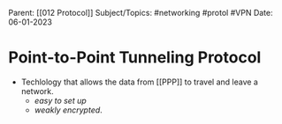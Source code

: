 
Parent: [[012 Protocol]]
Subject/Topics: #networking #protol #VPN 
Date: 06-01-2023


# Point-to-Point Tunneling Protocol

- Techlology that allows the data from [[PPP]] to travel and leave a network. 
	- *easy to set up*
	- *weakly encrypted*.
